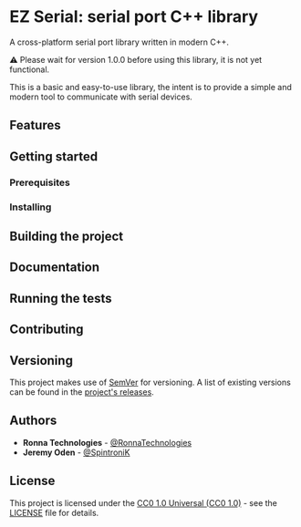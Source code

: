 # EZ Serial: serial port C++ library

A cross-platform serial port library written in modern C++.

:warning: Please wait for version 1.0.0 before using this library, it is not yet functional.

This is a basic and easy-to-use library, the intent is to provide a simple and modern tool to communicate with serial devices.

## Features

## Getting started

### Prerequisites

### Installing

## Building the project

## Documentation

## Running the tests

## Contributing

## Versioning

This project makes use of [SemVer](http://semver.org/) for versioning. A list of
existing versions can be found in the
[project's releases](https://github.com/RonnaTechnologies/ezserial/releases).

## Authors

* **Ronna Technologies** - [@RonnaTechnologies](https://github.com/RonnaTechnologies)
* **Jeremy Oden** - [@SpintroniK](https://github.com/SpintroniK)

## License

This project is licensed under the [CC0 1.0 Universal (CC0 1.0)](https://creativecommons.org/publicdomain/zero/1.0/) - see the
[LICENSE](LICENSE) file for details.
